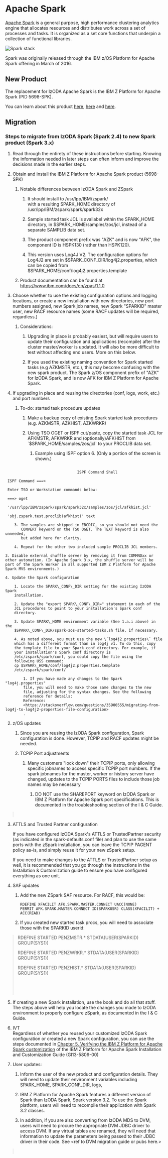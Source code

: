 # Apache Spark

[Apache Spark](https://spark.apache.org/) is a general purpose, high performance clustering analytics engine that allocates resources and distributes work across a set of processes and tasks. It is organized as a set core functions that underpin a collection of functional libraries.

![Spark stack](../../img/spark-stack.png "Spark Stack")

Spark was originally released through the IBM z/OS Platform for Apache Spark offering in March of 2016.

## New Product

The replacement for IzODA Apache Spark is the IBM Z Platform for Apache Spark (PID 5698-SPK).

You can learn about this product [here](https://www.ibm.com/support/z-content-solutions/journey-to-open-data-analytics/),
[here](https://www.ibm.com/support/z-content-solutions/journey-to-open-data-analytics/) and [here](https://www.ibm.com/docs/en/zpas/1.1.0).

## Migration

### Steps to migrate from IzODA Spark (Spark 2.4) to new Spark product (Spark 3.x)

1. Read through the entirety of these instructions before starting.
   Knowing the information needed in later steps can often inform and
   improve the decisions made in the earlier steps.

2. Obtain and install the IBM Z Platform for Apache Spark product
   (5698-SPK)

    1. Notable differences between IzODA Spark and ZSpark

        1. It should install to /usr/lpp/IBM/zspark/  
           with a resulting SPARK\_HOME directory of
           /usr/lpp/IBM/zspark/spark/spark32x

        2. Sample started task JCL is availabel within the SPARK\_HOME
           directory, in $SPARK\_HOME/samples/zos/jcl, instead of a
           separate SAMPLIB data set.

        3. The product component prefix was "AZK" and is now "AFK", the
           component ID is HSPK130 (rather than HSPK120).

        4. This version uses Log4J V2. The configuration options for
           Log4J2 are set in $SPARK\_CONF\_DIR/log4j2.properties, which
           can be copied from
           $SPARK\_HOME/conf/log4j2.properties.template

    2. Product documentation can be found at
       <https://www.ibm.com/docs/en/zpas/1.1.0>

3. Choose whether to use the existing configuration options and logging
   locations, or create a new installation with new directories, new
   port numbers assigned, new Spark job names, new Spark "SPARKID"
   master user, new RACF resource names (some RACF updates will be
   required, regardless.)

    1. Considerations:

        1. Upgrading in place is probably easiest, but will require
           users to update their configuration and applications
           (recompile) after the cluster master/worker is updated. It
           will also be more difficult to test without affecting end
           users. More on this below.

        2. If you used the existing naming convention for Spark started
           tasks (e.g AZKMSTR, etc.), this may become confusing with
           the new spark product. The Spark z/OS component prefix of
           "AZK" for IzODA Spark, and is now AFK for IBM Z Platform for
           Apache Spark.

4. If upgrading in place and reusing the directories (conf, logs, work,
   etc.) and port numbers

    1. To-do: started task procedure updates

        1. Make a backup copy of existing Spark started task procedures
           (e.g. AZKMSTR, AZKHIST, AZKWRKR)

        2. Using TSO OGET or ISPF cut/paste, copy the started task JCL
           for AFKMSTR, AFKWRKR and (optionally)AFKHIST from
           \`$SPARK\_HOME/samples/zos/jcl\` to your PROCLIB data set.

            1. Example using ISPF option 6. (Only a portion of the screen is shown.)  

```screen
                 
                                ISPF Command Shell

 ISPF Command ===>

 Enter TSO or Workstation commands below:

 ===> oget

 '/usr/lpp/IBM/zspark/spark/spark32x/samples/zos/jcl/afkhist.jcl'

 'sbj.zspark.test.proclib(afkhist)' text
```


        3. The samples are shipped in EBCDIC, so you should not need the
           CONVERT keyword on the TSO OGET. The TEXT keyword is also unneeded,
           but added here for clarity.

        4. Repeat for the other two included sample PROCLIB JCL members.

<!-- -->

    3. Disable external shuffle server by removing it from COMMNDxx or
    other automation. (In Apache Spark 3.x, the shuffle server will be
    part of the Spark Worker in all supported IBM Z Platform for Apache
    Spark MVS environments.)

    4. Update the Spark configuration

        1. Locate the SPARK\_CONF\_DIR setting for the existing IzODA Spark
        installation.

        2. Update the "export SPARK\_CONF\_DIR=" statement in each of the
        JCL procedures to point to your installation's Spark conf
        directory.

        3. Update SPARK\_HOME environment variable (See 1.a.i above) in the
        $SPARK\_CONF\_DIR/spark-zos-started-tasks.sh file, if necessary.

        4. As noted above, you must use the new \`log4j2.properties\` file
        which has a different format than in log4j v1. To do this, copy
        the template file to your Spark conf directory. For example, if
        your installation's Spark conf directory is
        /etc/zspark/spark/conf, you could copy the file using the
        following USS command:  
        cp $SPARK\_HOME/conf/log4j2.properties.template
        /etc/zspark/spark/conf/

            1. If you have made any changes to the Spark "log4j.properties"
            file, you will need to make those same changes to the new
            file, adjusting for the syntax changes. See the following
            reference for details:  
            Reference:
            <https://stackoverflow.com/questions/35900555/migrating-from-log4j-to-log4j2-properties-file-configuration>
            .

<!-- -->

2. z/OS updates

    1. Since you are reusing the IzODA Spark configuration, Spark
       configuration is done. However, TCPIP and RACF updates might be
       needed.

    2. TCPIP Port adjustments

        1. Many customers "lock down" their TCPIP ports, only allowing
           specific jobnames to access specific TCPIP port numbers. If
           the spark jobnames for the master, worker or history server
           have changed, updates to the TCPIP PORTS files to include
           those job names may be necessary

           1. DO NOT use the SHAREPORT keyword on IzODA Spark or IBM Z
              Platform for Apache Spark port specifications. This is
              documented in the troubleshooting section of the I & C
              Guide.

>  

3. ATTLS and Trusted Partner configuration  

   If you have configured IzODA Spark's ATTLS or TrustedPartner security (as indicated in the spark-defaults.conf file) and
   plan to use the same ports with the zSpark installation, you can leave the TCPIP PAGENT policy as-is, and simply reuse it
   for your new zSpark setup.  

   If you need to make changes to the ATTLS or TrustedPartner setup as well, it is recommended that you go through the
   instructions in the Installation & Customization guide to ensure you have configured everything as one unit.

4. SAF updates

    1. Add the new ZSpark SAF resource. For RACF, this would be:  
       ```
       RDEFINE XFACILIT AFK.SPARK.MASTER.CONNECT UACC(NONE)  
       PERMIT AFK.SPARK.MASTER.CONNECT ID(SPARKUSR) CLASS(XFACILIT) +  
       ACC(READ)
       ```

    2. If you created new started task procs, you will need to
       associate those with the SPARKID userid:

> RDEFINE STARTED PENZMSTR.\* STDATA(USER(SPARKID) GROUP(SYS1))
>
> RDEFINE STARTED PENZWRKR.\* STDATA(USER(SPARKID) GROUP(SYS1))
>
> RDEFINE STARTED PENZHIST.\* STDATA(USER(SPARKID) GROUP(SYS1))
>
>  
>
>  

5. If creating a new Spark installation, use the book and do all that
   stuff. The steps above will help you locate the changes you made to
   IzODA environment to properly configure zSpark, as documented in the
   I & C Guide.

6. IVT  
   Regardless of whether you reused your customized IzODA Spark
   configuration or created a new Spark configuration, you can use the
   steps documented in <u>Chapter 5. Verifying the IBM Z Platform for
   Apache Spark customization</u> of the IBM Z Platform for Apache
   Spark Installation and Customization Guide (GI13-5809-00)

7. User updates:

   1. Inform the user of the new product and configuration details.
        They will need to update their environment variables including
        SPARK\_HOME, SPARK\_CONF\_DIR, logs,

    2.  IBM Z Platform for Apache Spark features a different version of
        Spark than IzODA Spark, Spark version 3.2. To use the Spark
        platform, users will need to recompile their application with
        Spark 3.2 classes.

    3.  In addition, if you are also converting from IzODA MDS to DVM,
        users will need to procure the appropriate DVM JDBC driver to
        access DVM. If any virtual tables are renamed, they will need
        that information to update the parameters being passed to their
        JDBC driver in their code. See &lt;ref to DVM migration guide or
        pubs here.&gt;

>  
